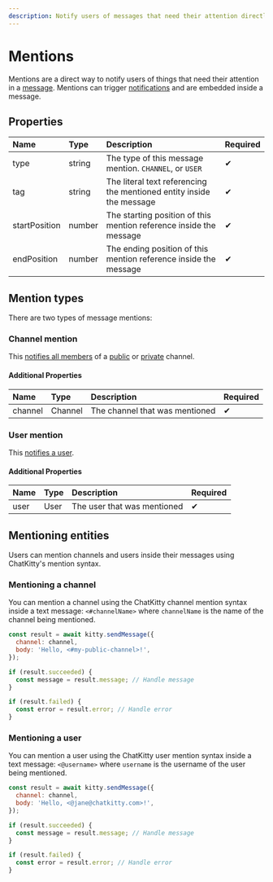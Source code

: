 ```yaml
---
description: Notify users of messages that need their attention directly.
---
```


# Mentions

Mentions are a direct way to notify users of things that need their attention in a [message](messages.md). Mentions can trigger [notifications](notifications.md) and are embedded inside a message.

## Properties

| Name | Type | Description | Required |
| :--- | :--- | :--- | :--- |
| type | string | The type of this message mention. `CHANNEL`, or `USER` | ✔ |
| tag | string | The literal text referencing the mentioned entity inside the message | ✔ |
| startPosition | number | The starting position of this mention reference inside the message | ✔ |
| endPosition | number | The ending position of this mention reference inside the message | ✔ |

## Mention types

There are two types of message mentions:

### Channel mention

This [notifies all members](notifications.md#user-mentioned-channel) of a [public](channels.md#public-channels) or [private](channels.md#private-channels) channel.

#### Additional Properties

| Name | Type | Description | Required |
| :--- | :--- | :--- | :--- |
| channel | Channel | The channel that was mentioned | ✔ |

### User mention

This [notifies a user](notifications.md#user-mentioned-user).

#### Additional Properties

| Name | Type | Description | Required |
| :--- | :--- | :--- | :--- |
| user | User | The user that was mentioned | ✔ |

## Mentioning entities

Users can mention channels and users inside their messages using ChatKitty's mention syntax.

### Mentioning a channel

You can mention a channel using the ChatKitty channel mention syntax inside a text message: `<#channelName>` where `channelName` is the name of the channel being mentioned.

```javascript
const result = await kitty.sendMessage({
  channel: channel,
  body: 'Hello, <#my-public-channel>!',
});

if (result.succeeded) {
  const message = result.message; // Handle message
}

if (result.failed) {
  const error = result.error; // Handle error
}
```

### Mentioning a user

You can mention a user using the ChatKitty user mention syntax inside a text message: `<@username>` where `username` is the username of the user being mentioned.

```javascript
const result = await kitty.sendMessage({
  channel: channel,
  body: 'Hello, <@jane@chatkitty.com>!',
});

if (result.succeeded) {
  const message = result.message; // Handle message
}

if (result.failed) {
  const error = result.error; // Handle error
}
```

